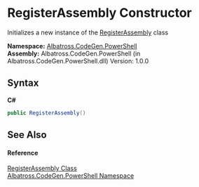 # RegisterAssembly Constructor 
 

Initializes a new instance of the <a href="5F06E40.md">RegisterAssembly</a> class

**Namespace:**&nbsp;<a href="73820E42.md">Albatross.CodeGen.PowerShell</a><br />**Assembly:**&nbsp;Albatross.CodeGen.PowerShell (in Albatross.CodeGen.PowerShell.dll) Version: 1.0.0

## Syntax

**C#**<br />
``` C#
public RegisterAssembly()
```


## See Also


#### Reference
<a href="5F06E40.md">RegisterAssembly Class</a><br /><a href="73820E42.md">Albatross.CodeGen.PowerShell Namespace</a><br />
